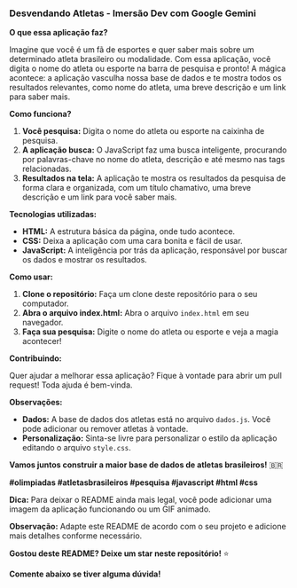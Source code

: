 ### **Desvendando Atletas - Imersão Dev com Google Gemini** 

**O que essa aplicação faz?**

Imagine que você é um fã de esportes e quer saber mais sobre um determinado atleta brasileiro ou modalidade. Com essa aplicação, você digita o nome do atleta ou esporte na barra de pesquisa e pronto! A mágica acontece: a aplicação vasculha nossa base de dados e te mostra todos os resultados relevantes, como nome do atleta, uma breve descrição e um link para saber mais.

**Como funciona?**

1. **Você pesquisa:** Digita o nome do atleta ou esporte na caixinha de pesquisa.
2. **A aplicação busca:** O JavaScript faz uma busca inteligente, procurando por palavras-chave no nome do atleta, descrição e até mesmo nas tags relacionadas.
3. **Resultados na tela:** A aplicação te mostra os resultados da pesquisa de forma clara e organizada, com um título chamativo, uma breve descrição e um link para você saber mais.

**Tecnologias utilizadas:**

* **HTML:** A estrutura básica da página, onde tudo acontece.
* **CSS:** Deixa a aplicação com uma cara bonita e fácil de usar.
* **JavaScript:** A inteligência por trás da aplicação, responsável por buscar os dados e mostrar os resultados.

**Como usar:**

1. **Clone o repositório:** Faça um clone deste repositório para o seu computador.
2. **Abra o arquivo index.html:** Abra o arquivo `index.html` em seu navegador.
3. **Faça sua pesquisa:** Digite o nome do atleta ou esporte e veja a magia acontecer!

**Contribuindo:**

Quer ajudar a melhorar essa aplicação? Fique à vontade para abrir um pull request! Toda ajuda é bem-vinda.

**Observações:**

* **Dados:** A base de dados dos atletas está no arquivo `dados.js`. Você pode adicionar ou remover atletas à vontade.
* **Personalização:** Sinta-se livre para personalizar o estilo da aplicação editando o arquivo `style.css`.

**Vamos juntos construir a maior base de dados de atletas brasileiros!** 🇧🇷

**#olimpiadas #atletasbrasileiros #pesquisa #javascript #html #css**

**Dica:** Para deixar o README ainda mais legal, você pode adicionar uma imagem da aplicação funcionando ou um GIF animado. 

**Observação:** Adapte este README de acordo com o seu projeto e adicione mais detalhes conforme necessário. 

**Gostou deste README? Deixe um star neste repositório!** ⭐

**Comente abaixo se tiver alguma dúvida!**
